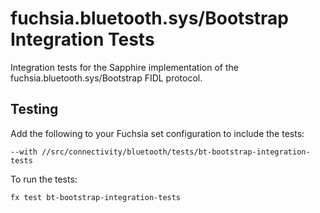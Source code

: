 # fuchsia.bluetooth.sys/Bootstrap Integration Tests

Integration tests for the Sapphire implementation of the fuchsia.bluetooth.sys/Bootstrap FIDL protocol.

## Testing

Add the following to your Fuchsia set configuration to include the tests:

`--with //src/connectivity/bluetooth/tests/bt-bootstrap-integration-tests`

To run the tests:

```
fx test bt-bootstrap-integration-tests
```
